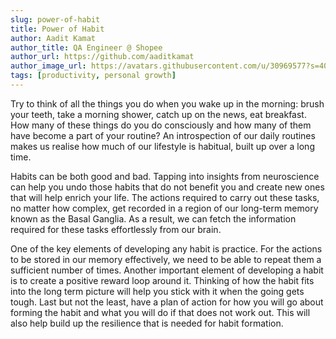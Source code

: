 ```yaml
---
slug: power-of-habit
title: Power of Habit
author: Aadit Kamat
author_title: QA Engineer @ Shopee
author_url: https://github.com/aaditkamat
author_image_url: https://avatars.githubusercontent.com/u/30969577?s=400&u=9558fc3557d79c88a7080034fe8c22654aca2e4d&v=4
tags: [productivity, personal growth]
---
```


Try to think of all the things you do when you wake up in the morning: brush your teeth, take a morning shower, catch up on the news, eat breakfast. How many of these things do you do consciously and how many of them have become a part of your routine? An introspection of our daily routines makes us realise how much of our lifestyle is habitual, built up over a long time.

Habits can be both good and bad. Tapping into insights from neuroscience can help you undo those habits that do not benefit you and create new ones that will help enrich your life. The actions required to carry out these tasks, no matter how complex, get recorded in a region of our long-term memory known as the Basal Ganglia. As a result, we can fetch the information required for these tasks effortlessly from our brain. 

One of the key elements of developing any habit is practice. For the actions to be stored in our memory effectively, we need to be able to repeat them a sufficient number of times. Another important element of developing a habit is to create a positive reward loop around it. Thinking of how the habit fits into the long term picture will help you stick with it when the going gets tough. Last but not the least, have a plan of action for how you will go about forming the habit and what you will do if that does not work out. This will also help build up the resilience that is needed for habit formation.

